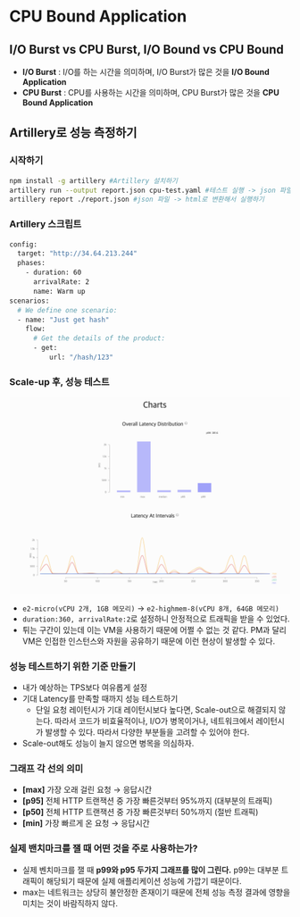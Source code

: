 # CPU Bound Application

## I/O Burst vs CPU Burst, I/O Bound vs CPU Bound

- **I/O Burst** : I/O를 하는 시간을 의미하며, I/O Burst가 많은 것을 **I/O Bound Application**
- **CPU Burst** : CPU를 사용하는 시간을 의미하며, CPU Burst가 많은 것을 **CPU Bound Application**

## Artillery로 성능 측정하기

### 시작하기

```bash
npm install -g artillery #Artillery 설치하기
artillery run --output report.json cpu-test.yaml #테스트 실행 -> json 파일 생성
artillery report ./report.json #json 파일 -> html로 변환해서 실행하기
```

### Artillery 스크립트

```bash
config:
  target: "http://34.64.213.244"
  phases:
    - duration: 60
      arrivalRate: 2
      name: Warm up
scenarios:
  # We define one scenario:
  - name: "Just get hash"
    flow:
      # Get the details of the product:
      - get:
          url: "/hash/123"
```

### Scale-up 후, 성능 테스트

![Scale up 후, 테스트](./img/scale-up-test.png)

- `e2-micro(vCPU 2개, 1GB 메모리)` -> `e2-highmem-8(vCPU 8개, 64GB 메모리)`
- `duration:360, arrivalRate:2`로 설정하니 안정적으로 트래픽을 받을 수 있었다.
- 튀는 구간이 있는데 이는 VM을 사용하기 때문에 어쩔 수 없는 것 같다. PM과 달리 VM은 인접한 인스턴스와 자원을 공유하기 때문에 이런 현상이 발생할 수 있다.

### 성능 테스트하기 위한 기준 만들기

- 내가 예상하는 TPS보다 여유롭게 설정
- 기대 Latency를 만족할 때까지 성능 테스트하기
  - 단일 요청 레이턴시가 기대 레이턴시보다 높다면, Scale-out으로 해결되지 않는다. 따라서 코드가 비효율적이나, I/O가 병목이거나, 네트워크에서 레이턴시가 발생할 수 있다. 따라서 다양한 부분들을 고려할 수 있어야 한다.
- Scale-out해도 성능이 늘지 않으면 병목을 의심하자.

### 그래프 각 선의 의미

- **[max]** 가장 오래 걸린 요청 → 응답시간
- **[p95]** 전체 HTTP 트랜잭션 중 가장 빠른것부터 95%까지 (대부분의 트래픽)
- **[p50]** 전체 HTTP 트랜잭션 중 가장 빠른것부터 50%까지 (절반 트래픽)
- **[min]** 가장 빠르게 온 요청 → 응답시간

### 실제 밴치마크를 잴 때 어떤 것을 주로 사용하는가? 
- 실제 벤치마크를 잴 때 **p99와 p95 두가지 그래프를 많이 그린다.**
  p99는 대부분 트래픽이 해당되기 때문에 실제 애플리케이션 성능에 가깝기 때문이다.
- max는 네트워크는 상당히 불안정한 존재이기 때문에 전체 성능 측정 결과에 영향을 미치는 것이 바람직하지 않다.